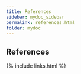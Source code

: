 ```yaml
---
title: References
sidebar: mydoc_sidebar
permalink: references.html
folder: mydoc
---
```




## References 


{% include links.html %}
